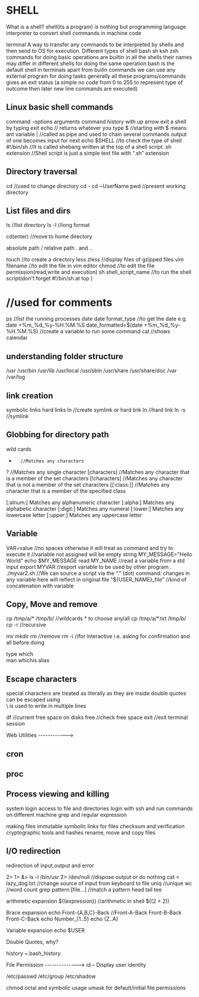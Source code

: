 # SHELL

What is a shell?
shell(its a program) is nothing but programming language interpreter to convert shell commands in machine code


terminal
A way to transfer any commands to be interpreted by shells and then send to OS for execution.
Different types of shell
bash
sh
ksh
zsh
commands for doing basic operations are builtin in all the shells 
their names may differ in different shells for doing the same operation bash is the default shell in terminals
apart from builin commands we can use any external program for doing tasks
generally all these programs/commands gives an exit status (a simple no code from 0 to 255 to represent type of outcome then later new line commands are 
executed)

## Linux basic shell commands

command -options arguments
command history with up arrow
exit a shell by typing exit
echo      // returns whatever you type
$			//starting with $ means ant variable
|		//called as pipe and used to chain several commands output of one becomes input for next
echo $SHELL     //to check the type of shell
#!/bin/sh      //It is called shebang written at the top of a shell script
.sh extension		//Shell script is just a simple text file with “.sh” extension

## Directory traversal
cd 		//used to change directory
cd - 
cd ~UserName
pwd		//present working directory

## List files and dirs
ls		//list directory
ls -l	//long format

cd(enter)	//move to home directory

absolute path /
relative path . and ..

touch 		//to create a directory
less 
zless		//display files of gzipped files 
vim filename	//to edit the file in vim editor
chmod 		//to edit the file permission(read,write and execution)
sh shell_script_name 	//to run the shell script(don't forget #!/bin/sh at top )
#		//used for comments
ps 		//list the running processes
date
date format_type   //to get the date e.g. date +%m_%d_%y-%H.%M.%S
date_formatted=$(date +%m_%d_%y-%H.%M.%S)       //create a variable to run some command
cal 		//shows calendar

## understanding folder structure

/usr
/usr/bin
/usr/lib
/usr/local
/usr/sbin
/usr/share
/usr/share/doc
/var
/var/log

## link creation

symbolic links
hard links
ln		//create symlink or hard link
ln		//hard link
ln -s 	//symlink

## Globbing for directory path

wild cards
*		//Matches any characters
?		//Matches any single character
[characters]	//Matches any character that is a member of the set characters
[!characters]	//Matches any character that is not a member of the set
					characters
[[:class:]]		//Matches any character that is a member of the specified
					class	
					
[:alnum:] 		Matches any alphanumeric character
[:alpha:] 		Matches any alphabetic character
[:digit:] 		Matches any numeral
[:lower:] 		Matches any lowercase letter
[:upper:] 		Matches any uppercase letter				
## Variable

VAR=value		//no spaces otherwise it will treat as command and try to execute it
				//variable not assigned will be empty string
MY_MESSAGE="Hello World"
echo $MY_MESSAGE
read MY_NAME		//read a variable from a std input
export MYVAR		//export variable to be used by other program
. ./myvar2.sh		//We can source a script via the "." (dot) command: changes in any variable here will reflect in original file
"${USER_NAME}_file"		//kind of concatenation with variable

## Copy, Move and remove
cp /tmp/a/* /tmp/b/		//wildcards * to choose any/all
cp /tmp/a/*.txt /tmp/b/
cp -r		//recursive

mv
mkdir
rm 		//remove
rm -i 	//for interactive i.e. asking for confirmation and all before doing


type
which		
man
whichis
alias

## Escape characters

special characters are treated as literally as they are inside double quotes
can be escaped using \
\ is used to write in multiple lines

df		//current free space on disks
free	//check free space
exit	//exit terminal session


Web Utilities
------------>



## cron


## proc


## Process viewing and killing

system login
access to file and directories
login with ssh and run commands on different machine
grep and regular expression

making files immutable
symbolic links for files
checksum and verification
cryptographic tools and hashes
rename, move and copy files

## I/O redirection
redirection of input,output and error
>
2>
1>
&>
ls -l /bin/usr 2> /dev/null		//dispose output or do nothing
cat < lazy_dog.txt		//change source of input from keyboard to file
uniq	//unique
wc		//word count
grep pattern [file...]		//match a pattern
head 
tail
tee

arithmetic expansion
$((expression))		//arithmetic in shell
$((2 + 2))

Brace expansion
echo Front-{A,B,C}-Back			//Front-A-Back Front-B-Back Front-C-Back
echo Number_{1..5}
echo {Z..A}

Variable expansion
echo $USER

Double Quotes, why?

history
~.bash_history


File Permission
-------------->
id – Display user identity

/etc/passwd
/etc/group
/etc/shadow

chmod octal and symbolic usage
umask for default/initial file permissions


